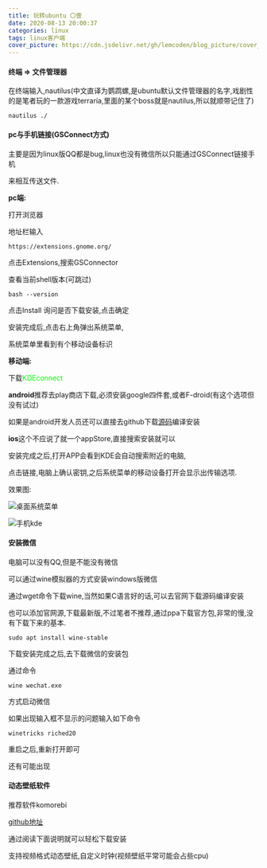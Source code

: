 ```yaml
---
title: 玩转ubuntu 〇壹
date: 2020-08-13 20:00:37
categories: linux
tags: linux客户端
cover_picture: https://cdn.jsdelivr.net/gh/lemcoden/blog_picture/cover_picture/unbuntu.jpg
---
```


#### 终端 => 文件管理器

在终端输入,nautilus(中文直译为鹦鹉螺,是ubuntu默认文件管理器的名字,戏剧性的是笔者玩的一款游戏terraria,里面的某个boss就是nautilus,所以就顺带记住了)

```
nautilus ./
```

#### pc与手机链接(GSConnect方式)

主要是因为linux版QQ都是bug,linux也没有微信所以只能通过GSConnect链接手机

来相互传送文件.

<!--more-->

**pc端:**

打开浏览器

地址栏输入

```
https://extensions.gnome.org/
```

点击Extensions,搜索GSConnector

查看当前shell版本(可跳过)

```
bash --version
```

点击Install 询问是否下载安装,点击确定

安装完成后,点击右上角弹出系统菜单,

系统菜单里看到有个移动设备标识

**移动端:**

下载<font color='#00ff00'>KDEconnect</font>

**android**推荐去play商店下载,必须安装google四件套,或者F-droid(有这个选项但没有试过)

如果是android开发人员还可以直接去github下载<a href='https://github.com/KDE/kdeconnect-android'>源码</a>编译安装



**ios**这个不应说了就一个appStore,直接搜索安装就可以

安装完成之后,打开APP会看到KDE会自动搜索附近的电脑,

点击链接,电脑上确认密钥,之后系统菜单的移动设备打开会显示出传输选项.

效果图:

![桌面系统菜单](https://cdn.jsdelivr.net/gh/lemcoden/blog_picture/cover_picture/gsconnect.png)

![手机kde](https://cdn.jsdelivr.net/gh/lemcoden/blog_picture/cover_picture/phone_kde.jpg)

#### 安装微信

电脑可以没有QQ,但是不能没有微信

可以通过wine模拟器的方式安装windows版微信

通过wget命令下载wine,当然如果C语言好的话,可以去官网下载源码编译安装

也可以添加官网源,下载最新版,不过笔者不推荐,通过ppa下载官方包,非常的慢,没有下载下来的基本.

```
sudo apt install wine-stable
```

下载安装完成之后,去下载微信的安装包

通过命令

```
wine wechat.exe
```

方式启动微信

如果出现输入框不显示的问题输入如下命令

```
winetricks riched20
```

重启之后,重新打开即可

还有可能出现

#### 动态壁纸软件

推荐软件komorebi

<a href='https://github.com/iKurum/komorebi'>github地址</a>

通过阅读下面说明就可以轻松下载安装

支持视频格式动态壁纸,自定义时钟(视频壁纸平常可能会占些cpu)

[动态壁纸效果]: https://picture.lemcoden.xyz/linux/komorebi.gif

